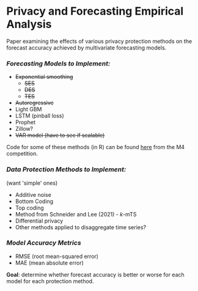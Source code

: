 # Privacy and Forecasting Empirical Analysis

Paper examining the effects of various privacy protection methods on the forecast accuracy achieved by multivariate forecasting models.

### *Forecasting Models to Implement:*

* ~~Exponential smoothing~~
   - ~~SES~~
   - ~~DES~~
   - ~~TES~~
* ~~Autoregressive~~
* Light GBM
* LSTM (pinball loss)
* Prophet
* Zillow?
* ~~VAR model (have to see if scalable)~~

Code for some of these methods (in R) can be found [here](https://github.com/Mcompetitions/M4-methods) from the M4 competition.

### *Data Protection Methods to Implement:*

(want 'simple' ones)

* Additive noise
* Bottom Coding
* Top coding
* Method from Schneider and Lee (2021) - *k*-mTS
* Differential privacy
* Other methods applied to disaggregate time series?

### *Model Accuracy Metrics*

* RMSE (root mean-squared error)
* MAE (mean absolute error)

**Goal**: determine whether forecast accuracy is better or worse for each model for each protection method.
